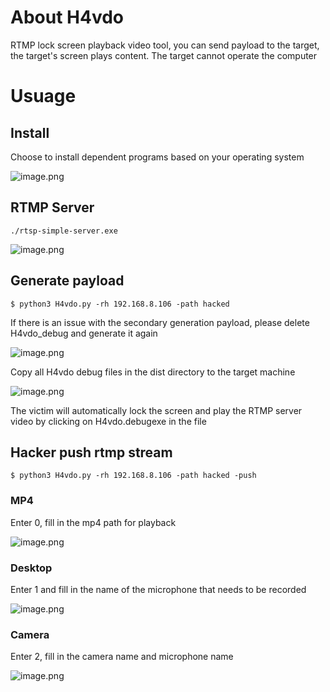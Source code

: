 # About H4vdo

RTMP lock screen playback video tool, you can send payload to the target, the target's screen plays content. The target cannot operate the computer

# Usuage

## Install

Choose to install dependent programs based on your operating system

![image.png](https://image.3001.net/images/20240519/1716115191_6649d6f7efa7d4d52b316.png!small)

## RTMP Server

`./rtsp-simple-server.exe`

![image.png](https://image.3001.net/images/20240519/1716113767_6649d1677cdec753f457f.png!small)

## Generate payload

`$ python3 H4vdo.py -rh 192.168.8.106 -path hacked`

If there is an issue with the secondary generation payload, please delete H4vdo_debug and generate it again

![image.png](https://image.3001.net/images/20240519/1716113826_6649d1a2705f8516f9fa7.png!small)

Copy all H4vdo debug files in the dist directory to the target machine

![image.png](https://image.3001.net/images/20240519/1716113849_6649d1b9c22636b59afde.png!small)

The victim will automatically lock the screen and play the RTMP server video by clicking on H4vdo.debugexe in the file

## Hacker push rtmp stream

`$ python3 H4vdo.py -rh 192.168.8.106 -path hacked -push`


### MP4

Enter 0, fill in the mp4 path for playback

![image.png](https://image.3001.net/images/20240519/1716114124_6649d2ccb5033e215e97c.png!small)


### Desktop

Enter 1 and fill in the name of the microphone that needs to be recorded

![image.png](https://image.3001.net/images/20240519/1716114260_6649d35446f1121ff6956.png!small)

### Camera

Enter 2, fill in the camera name and microphone name

![image.png](https://image.3001.net/images/20240519/1716114322_6649d3922171d8dd7e3d8.png!small)
